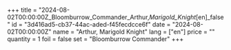 +++
title = "2024-08-02T00:00:00Z_Bloomburrow_Commander_Arthur,_Marigold_Knight_[en]_false"
id = "3d416ad5-cb37-44ac-aded-f45fecdcce6f"
date = "2024-08-02T00:00:00Z"
name = "Arthur, Marigold Knight"
lang = ["en"]
price = ""
quantity = 1
foil = false
set = "Bloomburrow Commander"
+++
